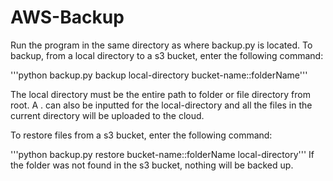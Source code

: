 # AWS-Backup
Run the program in the same directory as where backup.py is located.
To backup, from a local directory to a s3 bucket, enter the following command:

'''python backup.py backup local-directory bucket-name::folderName'''
 
The local directory must be the entire path to folder or file directory from root. A . can also be inputted for the local-directory and all the files in the current directory will be uploaded to the cloud.
 
To restore files from a s3 bucket, enter the following command:

'''python backup.py restore bucket-name::folderName local-directory'''
If the folder was not found in the s3 bucket, nothing will be backed up.
